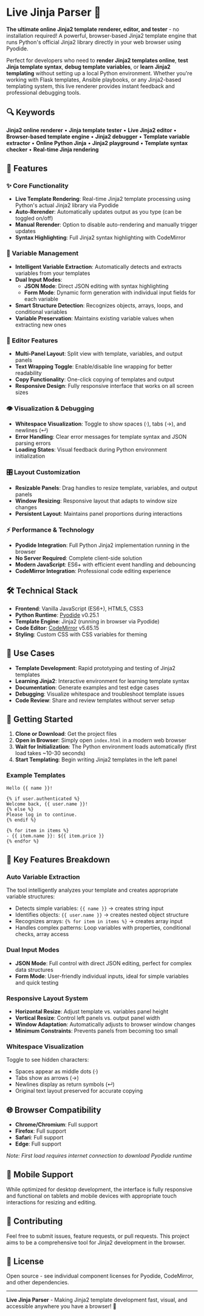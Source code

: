 # Live Jinja Parser 🐍

**The ultimate online Jinja2 template renderer, editor, and tester** - no installation required! A powerful, browser-based Jinja2 template engine that runs Python's official Jinja2 library directly in your web browser using Pyodide.

Perfect for developers who need to **render Jinja2 templates online**, **test Jinja template syntax**, **debug template variables**, or **learn Jinja2 templating** without setting up a local Python environment. Whether you're working with Flask templates, Ansible playbooks, or any Jinja2-based templating system, this live renderer provides instant feedback and professional debugging tools.

## 🔍 Keywords
**Jinja2 online renderer** • **Jinja template tester** • **Live Jinja2 editor** • **Browser-based template engine** • **Jinja2 debugger** • **Template variable extractor** • **Online Python Jinja** • **Jinja2 playground** • **Template syntax checker** • **Real-time Jinja rendering**

## 🚀 Features

### ✨ Core Functionality
- **Live Template Rendering**: Real-time Jinja2 template processing using Python's actual Jinja2 library via Pyodide
- **Auto-Rerender**: Automatically updates output as you type (can be toggled on/off)
- **Manual Rerender**: Option to disable auto-rendering and manually trigger updates
- **Syntax Highlighting**: Full Jinja2 syntax highlighting with CodeMirror

### 🔧 Variable Management
- **Intelligent Variable Extraction**: Automatically detects and extracts variables from your templates
- **Dual Input Modes**: 
  - **JSON Mode**: Direct JSON editing with syntax highlighting
  - **Form Mode**: Dynamic form generation with individual input fields for each variable
- **Smart Structure Detection**: Recognizes objects, arrays, loops, and conditional variables
- **Variable Preservation**: Maintains existing variable values when extracting new ones

### 📝 Editor Features
- **Multi-Panel Layout**: Split view with template, variables, and output panels
- **Text Wrapping Toggle**: Enable/disable line wrapping for better readability
- **Copy Functionality**: One-click copying of templates and output
- **Responsive Design**: Fully responsive interface that works on all screen sizes

### 👁️ Visualization & Debugging
- **Whitespace Visualization**: Toggle to show spaces (·), tabs (→), and newlines (↵)
- **Error Handling**: Clear error messages for template syntax and JSON parsing errors
- **Loading States**: Visual feedback during Python environment initialization

### 🎛️ Layout Customization
- **Resizable Panels**: Drag handles to resize template, variables, and output panels
- **Window Resizing**: Responsive layout that adapts to window size changes
- **Persistent Layout**: Maintains panel proportions during interactions

### ⚡ Performance & Technology
- **Pyodide Integration**: Full Python Jinja2 implementation running in the browser
- **No Server Required**: Complete client-side solution
- **Modern JavaScript**: ES6+ with efficient event handling and debouncing
- **CodeMirror Integration**: Professional code editing experience

## 🛠️ Technical Stack

- **Frontend**: Vanilla JavaScript (ES6+), HTML5, CSS3
- **Python Runtime**: [Pyodide](https://pyodide.org/) v0.25.1
- **Template Engine**: Jinja2 (running in browser via Pyodide)
- **Code Editor**: [CodeMirror](https://codemirror.net/) v5.65.15
- **Styling**: Custom CSS with CSS variables for theming

## 🎯 Use Cases

- **Template Development**: Rapid prototyping and testing of Jinja2 templates
- **Learning Jinja2**: Interactive environment for learning template syntax
- **Documentation**: Generate examples and test edge cases
- **Debugging**: Visualize whitespace and troubleshoot template issues
- **Code Review**: Share and review templates without server setup

## 🚀 Getting Started

1. **Clone or Download**: Get the project files
2. **Open in Browser**: Simply open `index.html` in a modern web browser
3. **Wait for Initialization**: The Python environment loads automatically (first load takes ~10-30 seconds)
4. **Start Templating**: Begin writing Jinja2 templates in the left panel

### Example Templates

```jinja2
Hello {{ name }}!

{% if user.authenticated %}
Welcome back, {{ user.name }}!
{% else %}
Please log in to continue.
{% endif %}

{% for item in items %}
- {{ item.name }}: ${{ item.price }}
{% endfor %}
```

## 🔧 Key Features Breakdown

### Auto Variable Extraction
The tool intelligently analyzes your template and creates appropriate variable structures:
- Detects simple variables: `{{ name }}` → creates string input
- Identifies objects: `{{ user.name }}` → creates nested object structure
- Recognizes arrays: `{% for item in items %}` → creates array input
- Handles complex patterns: Loop variables with properties, conditional checks, array access

### Dual Input Modes
- **JSON Mode**: Full control with direct JSON editing, perfect for complex data structures
- **Form Mode**: User-friendly individual inputs, ideal for simple variables and quick testing

### Responsive Layout System
- **Horizontal Resize**: Adjust template vs. variables panel height
- **Vertical Resize**: Control left panels vs. output panel width  
- **Window Adaptation**: Automatically adjusts to browser window changes
- **Minimum Constraints**: Prevents panels from becoming too small

### Whitespace Visualization
Toggle to see hidden characters:
- Spaces appear as middle dots (·)
- Tabs show as arrows (→)  
- Newlines display as return symbols (↵)
- Original text layout preserved for accurate copying

## 🌐 Browser Compatibility

- **Chrome/Chromium**: Full support
- **Firefox**: Full support  
- **Safari**: Full support
- **Edge**: Full support

*Note: First load requires internet connection to download Pyodide runtime*

## 📱 Mobile Support

While optimized for desktop development, the interface is fully responsive and functional on tablets and mobile devices with appropriate touch interactions for resizing and editing.

## 🤝 Contributing

Feel free to submit issues, feature requests, or pull requests. This project aims to be a comprehensive tool for Jinja2 development in the browser.

## 📄 License

Open source - see individual component licenses for Pyodide, CodeMirror, and other dependencies.

---

**Live Jinja Parser** - Making Jinja2 template development fast, visual, and accessible anywhere you have a browser! 🚀